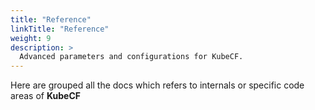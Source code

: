 ```yaml
---
title: "Reference"
linkTitle: "Reference"
weight: 9
description: >
  Advanced parameters and configurations for KubeCF.
---
```


Here are grouped all the docs which refers to internals or specific code areas of **KubeCF**